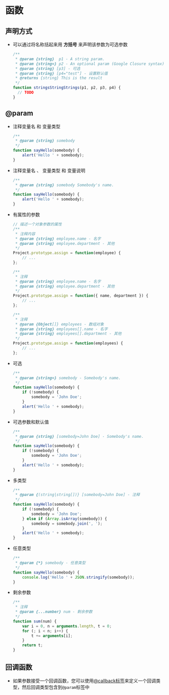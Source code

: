 # 函数

## 声明方式

  - 可以通过将名称括起来用 **方括号** 来声明该参数为可选参数

    ```js
    /**
     * @param {string}  p1 - A string param.
     * @param {string=} p2 - An optional param (Google Closure syntax)
     * @param {string} [p3] - 可选
     * @param {string} [p4="test"] - 设置默认值
     * @returns {string} This is the result
     */
    function stringsStringStrings(p1, p2, p3, p4) {
      // TODO
    }
    ```

## @param

  - 注释变量名 和 变量类型

    ```js
    /**
     * @param {string} somebody
     */
    function sayHello(somebody) {
        alert('Hello ' + somebody);
    }
    ```

  - 注释变量名 、 变量类型 和 变量说明

    ```js
    /**
     * @param {string} somebody Somebody's name.
     */
    function sayHello(somebody) {
        alert('Hello ' + somebody);
    }
    ```

  - 有属性的参数

    ```js
    // 描述一个对象参数的属性
    /**
     * 注释内容
     * @param {string} employee.name - 名字
     * @param {string} employee.department - 其他
     */
    Project.prototype.assign = function(employee) {
        // ...
    };

    ```

    ```js
    /**
     * 注释
     * @param {string} employee.name - 名字
     * @param {string} employee.department - 其他
     */
    Project.prototype.assign = function({ name, department }) {
        // ...
    };
    ```

    ```js
    /**
     * 注释
     * @param {Object[]} employees - 数组对象
     * @param {string} employees[].name - 名字
     * @param {string} employees[].department - 其他
     */
    Project.prototype.assign = function(employees) {
        // ...
    };
    ```

  - 可选

    ```js
    /**
     * @param {string=} somebody - Somebody's name.
     */
    function sayHello(somebody) {
        if (!somebody) {
            somebody = 'John Doe';
        }
        alert('Hello ' + somebody);
    }
    ```

  - 可选参数和默认值

    ```js
    /**
     * @param {string} [somebody=John Doe] - Somebody's name.
     */
    function sayHello(somebody) {
        if (!somebody) {
            somebody = 'John Doe';
        }
        alert('Hello ' + somebody);
    }
    ```

  - 多类型

    ```js
    /**
     * @param {(string|string[])} [somebody=John Doe] - 注释
     */
    function sayHello(somebody) {
        if (!somebody) {
            somebody = 'John Doe';
        } else if (Array.isArray(somebody)) {
            somebody = somebody.join(', ');
        }
        alert('Hello ' + somebody);
    }
    ```

  - 任意类型

    ```js
    /**
     * @param {*} somebody - 任意类型
     */
    function sayHello(somebody) {
        console.log('Hello ' + JSON.stringify(somebody));
    }
    ```

  - 剩余参数

    ```js
    /**
     * 注释
     * @param {...number} num - 剩余参数
     */
    function sum(num) {
        var i = 0, n = arguments.length, t = 0;
        for (; i < n; i++) {
            t += arguments[i];
        }
        return t;
    }
    ```

## 回调函数

  - 如果参数接受一个回调函数，您可以使用[@callback](https://jsdoc.zcopy.site/tags-callback.html "@callback")[标签](https://jsdoc.zcopy.site/tags-callback.html "标签")来定义一个回调类型，然后回调类型包含到`@param`标签中
